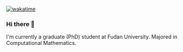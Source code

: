 [![wakatime](https://wakatime.com/badge/user/5bcfef6f-45a1-453b-a2e0-54fdfe7f2990.svg)](https://wakatime.com/@5bcfef6f-45a1-453b-a2e0-54fdfe7f2990)

### Hi there 👋

I'm currently a graduate (PhD) student at Fudan University. Majored in Computational Mathematics.

<!--
**j7168908jx/j7168908jx** is a ✨ _special_ ✨ repository because its `README.md` (this file) appears on your GitHub profile.

Here are some ideas to get you started:

- 🔭 I’m currently working on ...
- 🌱 I’m currently learning ...
- 👯 I’m looking to collaborate on ...
- 🤔 I’m looking for help with ...
- 💬 Ask me about ...
- 📫 How to reach me: ...
- 😄 Pronouns: ...
- ⚡ Fun fact: ...
-->
